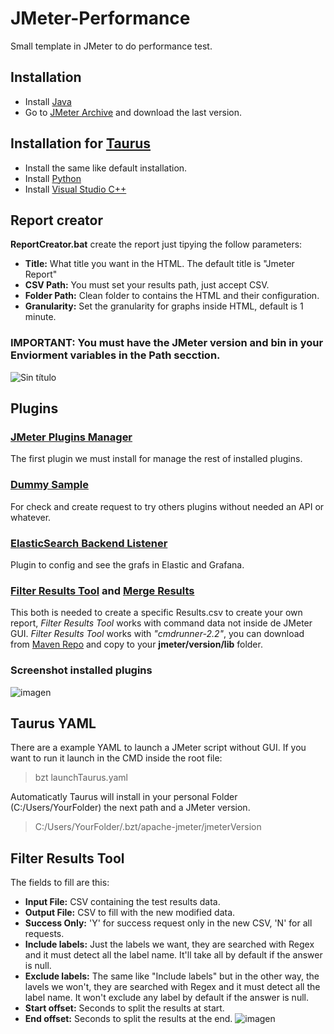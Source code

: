 # JMeter-Performance
Small template in JMeter to do performance test.

## Installation
- Install [Java](https://www.java.com/es/download/)
- Go to [JMeter Archive](https://archive.apache.org/dist/jmeter/binaries/) and download the last version.

## Installation for [Taurus](https://gettaurus.org/install/Installation/)
- Install the same like default installation.
- Install [Python](https://www.python.org/downloads/)
- Install [Visual Studio C++](https://visualstudio.microsoft.com/thank-you-downloading-visual-studio/?sku=Community&rel=16)

## Report creator
**ReportCreator.bat** create the report just tipying the follow parameters:
- **Title:** What title you want in the HTML. The default title is "Jmeter Report"
- **CSV Path:** You must set your results path, just accept CSV.
- **Folder Path:** Clean folder to contains the HTML and their configuration.
- **Granularity:** Set the granularity for graphs inside HTML, default is 1 minute.
### **IMPORTANT: You must have the JMeter version and bin in your Enviorment variables in the Path secction.**
![Sin título](https://user-images.githubusercontent.com/37635283/196415196-2c534f05-c770-4a73-801a-2fda6819c2da.png)

## Plugins
### [JMeter Plugins Manager](https://jmeter-plugins.org/wiki/PluginsManager/)
The first plugin we must install for manage the rest of installed plugins.
### [Dummy Sample](https://jmeter-plugins.org/wiki/DummySampler/)
For check and create request to try others plugins without needed an API or whatever.
### [ElasticSearch Backend Listener](https://github.com/anthonygauthier/jmeter-elasticsearch-backend-listener)
Plugin to config and see the grafs in Elastic and Grafana.
### [Filter Results Tool](https://jmeter-plugins.org/wiki/FilterResultsTool/) and [Merge Results](https://jmeter-plugins.org/wiki/MergeResults/)
This both is needed to create a specific Results.csv to create your own report, *Filter Results Tool* works with command data not inside de JMeter GUI. 
*Filter Results Tool* works with *"cmdrunner-2.2"*, you can download from [Maven Repo](https://mvnrepository.com/artifact/kg.apc/cmdrunner/2.2) and copy to your **jmeter/version/lib** folder.
### Screenshot installed plugins
![imagen](https://user-images.githubusercontent.com/37635283/196411659-ca6315e9-24b4-4941-9739-b2417ee68f32.png)

## Taurus YAML
There are a example YAML to launch a JMeter script without GUI. If you want to run it launch in the CMD inside the root file:
> bzt launchTaurus.yaml

Automaticatly Taurus will install in your personal Folder (C:/Users/YourFolder) the next path and a JMeter version.
> C:/Users/YourFolder/.bzt/apache-jmeter/jmeterVersion

## Filter Results Tool
The fields to fill are this:
- **Input File:** CSV containing the test results data.
- **Output File:** CSV to fill with the new modified data.
- **Success Only:** 'Y' for success request only in the new CSV, 'N' for all requests.
- **Include labels:** Just the labels we want, they are searched with Regex and it must detect all the label name. It'll take all by default if the answer is null.
- **Exclude labels:** The same like "Include labels" but in the other way, the lavels we won't, they are searched with Regex and it must detect all the label name. It won't exclude any label by default if the answer is null.
- **Start offset:** Seconds to split the results at start.
- **End offset:** Seconds to split the results at the end.
![imagen](https://user-images.githubusercontent.com/37635283/196414292-c1ab8cf5-2293-467f-b69b-f3bc1a36027b.png)
